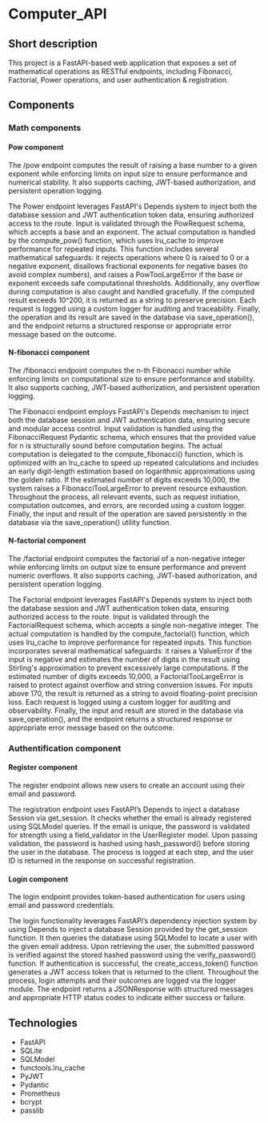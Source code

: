 # Computer_API

## Short description

This project is a FastAPI-based web application that exposes a set of mathematical operations as RESTful endpoints, including Fibonacci, Factorial, Power operations, and user authentication & registration.

## Components

### Math components
#### Pow component

The /pow endpoint computes the result of raising a base number to a given exponent while enforcing limits on input size to ensure performance and numerical stability. It also supports caching, JWT-based authorization, and persistent operation logging.

The Power endpoint leverages FastAPI's Depends system to inject both the database session and JWT authentication token data, ensuring authorized access to the route. Input is validated through the PowRequest schema, which accepts a base and an exponent. The actual computation is handled by the compute_pow() function, which uses lru_cache to improve performance for repeated inputs. This function includes several mathematical safeguards: it rejects operations where 0 is raised to 0 or a negative exponent, disallows fractional exponents for negative bases (to avoid complex numbers), and raises a PowTooLargeError if the base or exponent exceeds safe computational thresholds. Additionally, any overflow during computation is also caught and handled gracefully. If the computed result exceeds 10^200, it is returned as a string to preserve precision. Each request is logged using a custom logger for auditing and traceability. Finally, the operation and its result are saved in the database via save_operation(), and the endpoint returns a structured response or appropriate error message based on the outcome.

#### N-fibonacci component
   
The /fibonacci endpoint computes the n-th Fibonacci number while enforcing limits on computational size to ensure performance and stability. It also supports caching, JWT-based authorization, and persistent operation logging.

The Fibonacci endpoint employs FastAPI's Depends mechanism to inject both the database session and JWT authentication data, ensuring secure and modular access control. Input validation is handled using the FibonacciRequest Pydantic schema, which ensures that the provided value for n is structurally sound before computation begins. The actual computation is delegated to the compute_fibonacci() function, which is optimized with an lru_cache to speed up repeated calculations and includes an early digit-length estimation based on logarithmic approximations using the golden ratio. If the estimated number of digits exceeds 10,000, the system raises a FibonacciTooLargeError to prevent resource exhaustion. Throughout the process, all relevant events, such as request initiation, computation outcomes, and errors, are recorded using a custom logger. Finally, the input and result of the operation are saved persistently in the database via the save_operation() utility function.

#### N-factorial component

The /factorial endpoint computes the factorial of a non-negative integer while enforcing limits on output size to ensure performance and prevent numeric overflows. It also supports caching, JWT-based authorization, and persistent operation logging.

The Factorial endpoint leverages FastAPI's Depends system to inject both the database session and JWT authentication token data, ensuring authorized access to the route. Input is validated through the FactorialRequest schema, which accepts a single non-negative integer. The actual computation is handled by the compute_factorial() function, which uses lru_cache to improve performance for repeated inputs. This function incorporates several mathematical safeguards: it raises a ValueError if the input is negative and estimates the number of digits in the result using Stirling's approximation to prevent excessively large computations. If the estimated number of digits exceeds 10,000, a FactorialTooLargeError is raised to protect against overflow and string conversion issues. For inputs above 170, the result is returned as a string to avoid floating-point precision loss. Each request is logged using a custom logger for auditing and observability. Finally, the input and result are stored in the database via save_operation(), and the endpoint returns a structured response or appropriate error message based on the outcome.

### Authentification component
#### Register component
  
The register endpoint allows new users to create an account using their email and password.

The registration endpoint uses FastAPI’s Depends to inject a database Session via get_session. It checks whether the email is already registered using SQLModel queries. If the email is unique, the password is validated for strength using a field_validator in the UserRegister model. Upon passing validation, the password is hashed using hash_password() before storing the user in the database. The process is logged at each step, and the user ID is returned in the response on successful registration.
#### Login component
  
The login endpoint provides token-based authentication for users using email and password credentials. 

The login functionality leverages FastAPI’s dependency injection system by using Depends to inject a database Session provided by the get_session function. It then queries the database using SQLModel to locate a user with the given email address. Upon retrieving the user, the submitted password is verified against the stored hashed password using the verify_password() function. If authentication is successful, the create_access_token() function generates a JWT access token that is returned to the client. Throughout the process, login attempts and their outcomes are logged via the logger module. The endpoint returns a JSONResponse with structured messages and appropriate HTTP status codes to indicate either success or failure.

## Technologies
- FastAPI
- SQLite
- SQLModel
- functools.lru_cache
- PyJWT
- Pydantic
- Prometheus
- bcrypt
- passlib
